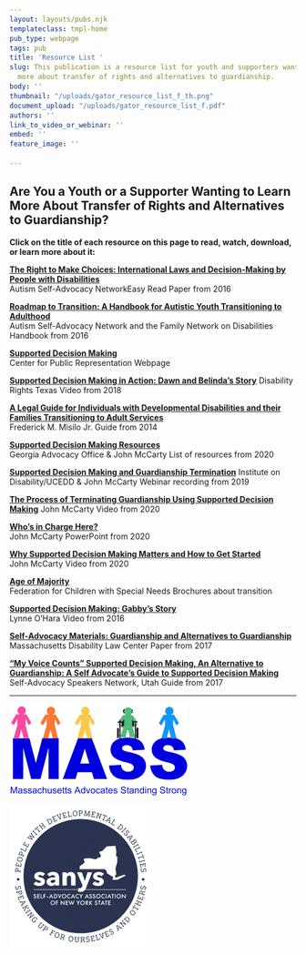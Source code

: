 ```yaml
---
layout: layouts/pubs.njk
templateclass: tmpl-home
pub_type: webpage
tags: pub
title: 'Resource List '
slug: This publication is a resource list for youth and supporters wanting to learn
  more about transfer of rights and alternatives to guardianship.
body: ''
thumbnail: "/uploads/gator_resource_list_f_th.png"
document_upload: "/uploads/gator_resource_list_f.pdf"
authors: ''
link_to_video_or_webinar: ''
embed: ''
feature_image: ''

---
```

## Are You a Youth or a Supporter Wanting to Learn More About Transfer of Rights and Alternatives to Guardianship?

**Click on the title of each resource on this page to read, watch, download, or learn more about it:**

**<a href="https://autisticadvocacy.org/wp-content/uploads/2016/02/Easy-Read-OSF-For-Families-v3.pdf">The Right to Make Choices: International Laws and Decision-Making by People with Disabilities</a>**  
Autism Self-Advocacy NetworkEasy Read Paper from 2016

**<a href="https://autisticadvocacy.org/book/roadmap/">Roadmap to Transition: A Handbook for Autistic Youth Transitioning to Adulthood</a>**  
Autism Self-Advocacy Network and the Family Network on Disabilities Handbook from 2016

**<a href="https://www.centerforpublicrep.org/initiative/supported-decision-making/">Supported Decision Making</a>**  
Center for Public Representation Webpage

**<a href="https://www.disabilityrightstx.org/en/video/supported-decision-making-dawn-and-belinda/">Supported Decision Making in Action: Dawn and Belinda’s Story</a>**
Disability Rights Texas Video from 2018

**<a href="https://www.fletchertilton.com/1C2194/pdf/special-needs-docs/COA_4th_Edition-Lo-Res.pdf">A Legal Guide for Individuals with Developmental Disabilities and their Families Transitioning to Adult Services</a>**  
Frederick M. Misilo Jr. Guide from 2014

**<a href="https://thegao.net/supported-decision-making-resources/">Supported Decision Making Resources</a>**  
Georgia Advocacy Office & John McCarty List of resources from 2020

**<a href="https://iod.unh.edu/SupportedDecisionMaking">Supported Decision Making and Guardianship Termination</a>**
Institute on Disability/UCEDD & John McCarty Webinar recording from 2019

**<a href="https://www.youtube.com/watch?v=PmWAZpItZ6Q">The Process of Terminating Guardianship Using Supported Decision Making</a>**
John McCarty Video from 2020

**<a href="https://www.selfadvocacyinfo.org/resource/supported-decision-making-and-guardianship-termination/">Who’s in Charge Here?</a>**  
John McCarty PowerPoint from 2020

**<a href="https://www.selfadvocacyinfo.org/resource/why-supported-decision-making-matters-and-how-to-get-started/">Why Supported Decision Making Matters and How to Get Started</a>**  
John McCarty Video from 2020

**<a href="https://fcsn.org/linkcenter/transition-resources/brochures/">Age of Majority</a>**  
Federation for Children with Special Needs Brochures about transition

**<a href="http://supporteddecisionmaking.org/impact-stories/supported-decision-making-gabbys-story#:\~:text=Supported%20Decision%20Making%20is%20an,to%20make%20their%20own%20choices.&text=This%20film%20uses%20Gabby's%20story,way%20to%20maintain%20personal%20autonomy">Supported Decision Making: Gabby’s Story</a>**  
Lynne O’Hara Video from 2016

**<a href="https://www.dlc-ma.org/wp-content/uploads/2017/12/Alternatives-to-Guardianship-and-Guardianship.pdf">Self-Advocacy Materials: Guardianship and Alternatives to Guardianship</a>**  
Massachusetts Disability Law Center Paper from 2017

**<a href="https://selfadvocacyinfo.org/wp-content/uploads/2019/06/Support-decision-making-Guide-revised-2018.pdf">“My Voice Counts” Supported Decision Making, An Alternative to Guardianship: A Self Advocate’s Guide to Supported Decision Making</a>**  
Self-Advocacy Speakers Network, Utah Guide from 2017

<hr>

![](/uploads/mass-org.png)

![](/uploads/sanys-circle-blue.png)